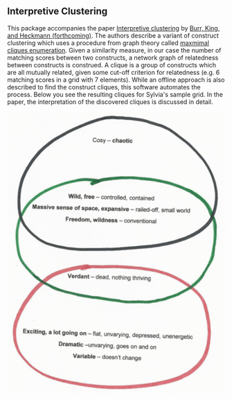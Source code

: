 ## Interpretive Clustering

This package accompanies the paper [Interpretive clustering](#) by [Burr, King, and Heckmann (forthcoming)](#). The authors describe a variant of construct clustering which uses a procedure from graph theory called [maxmimal cliques enumeration](https://en.wikipedia.org/wiki/Clique_problem#Listing_all_maximal_cliques). Given a similarity measure, in our case the number of matching scores between two constructs, a network graph of relatedness between constructs is construed.
A clique is a group of constructs which are all mutually related, given some cut-off criterion for relatedness (e.g. 6 matching scores in a grid with 7 elements). While an offline approach is also described to find the construct cliques, this software automates the process. Below you see the resulting cliques for Sylvia's sample grid. In the paper, the interpretation of the discovered cliques is discussed in detail.
                       
![example](inst/shiny/www/ic_logo.png "Construct cliques for Sylvias's grid")

